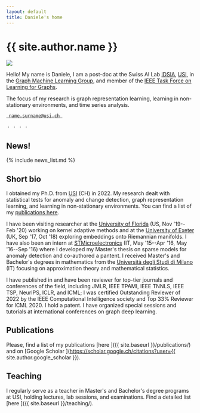 ```yaml
---
layout: default
title: Daniele's home
---
```


<h1 class="landing-title">{{ site.author.name }}</h1>
<div class="profile-container">
  <img src="{{ site.baseurl }}/images/zambon_d.jpg" class="profile-floated"/>
  <p class="profile-text">
    Hello! My name is Daniele, I am a post-doc at the Swiss AI Lab <a href="https://idsia.ch">IDSIA</a>, <a href="https://usi.ch">USI</a>, in the <a href="https://gmlg.ch">Graph Machine Learning Group</a>, and member of the <a href="https://www.learning4graphs.org">IEEE Task Force on Learning for Graphs</a>.
  </p>
  <p class="profile-text">
    The focus of my research is graph representation learning, learning in non-stationary environments, and time series analysis.
  </p>
  <p class="profile-text">
    <a href="mailto:name.surname@usi.ch"><i class="fa-solid fa-envelope"></i> <code> name.surname@usi.ch </code></a>
  </p>
  <p>
    <a href="https://twitter.com/{{ site.author.twitter }}"><i class="fa-brands fa-x-twitter"></i></a>
    &nbsp;&middot;&nbsp;
    <a href="https://www.linkedin.com/in/{{ site.author.linkedin }}"><i class="fa-brands fa-linkedin-in"></i></a>
    &nbsp;&middot;&nbsp;
    <a href="https://github.com/{{ site.author.github }}"><i class="fa-brands fa-github"></i></a>
    &nbsp;&middot;&nbsp;
    <a href="https://scholar.google.ch/citations?user={{ site.author.google_scholar }}"><i class="fa-brands fa-google-scholar"></i></a>
    &nbsp;&middot;&nbsp;
    <a href="https://orcid.org/{{ site.author.orcid }}"><i class="fa-brands fa-orcid"></i></a>
  </p>
  <div class="profile-clear"></div>
</div>


## News!

{% include news_list.md %}


## Short bio

I obtained my Ph.D. <i class="fa-solid fa-graduation-cap"></i> from [USI](http://inf.usi.ch) <span class="fi fi-ch"></span> (CH) in 2022.
My research dealt with statistical tests for anomaly and change detection, graph representation learning, and learning in non-stationary environments. You can find a list of my [publications here](#publications).

I have been visiting researcher at the [University of Florida](http://www.cnel.ufl.edu/) <span class="fi fi-us"></span> (US, Nov '19--Feb '20) working on kernel adaptive methods and at the [University of Exeter](http://emps.exeter.ac.uk/) <span class="fi fi-gb"></span> (UK, Sep '17, Oct '18) exploring embeddings onto Riemannian manifolds. I have also been an intern at [STMicroelectronics](https://www.st.com) <span class="fi fi-it"></span> (IT, May '15--Apr '16, May '16--Sep '16) where I developed my Master's thesis on sparse models for anomaly detection and co-authored a pantent. 
I received Master's and Bachelor's degrees in mathematics from the [Università degli Studi di Milano](http://www.matematica.unimi.it/ecm/home) <span class="fi fi-it"></span> (IT) focusing on approximation theory and mathematical statistics.

I have published in and have been reviewer for top-tier journals and conferences of the field, including JMLR, IEEE TPAMI, IEEE TNNLS, IEEE TSP, NeurIPS, ICLR, and ICML; I was certified Outstanding Reviewer of 2022 by the IEEE Computational Intelligence society and Top 33% Reviewer for ICML 2020. I hold a patent. I have organized special sessions and tutorials at international conferences on graph deep learning. 


## Publications

Please, find a list of my publications [here <i class="fa-solid fa-up-right-from-square"></i>]({{ site.baseurl }}/publications/) and on 
[Google Scholar <i class="fa-brands fa-google-scholar"></i>](https://scholar.google.ch/citations?user={{ site.author.google_scholar }}).


## Teaching 

I regularly serve as a teacher in Master's and Bachelor's degree programs at USI, holding lectures, lab sessions, and examinations. Find a detailed list [here <i class="fa-solid fa-person-chalkboard"></i>]({{ site.baseurl }}/teaching/).
